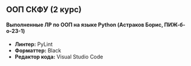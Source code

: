 ## ООП СКФУ (2 курс)
#### Выполненные ЛР по ООП на языке Python (Астраков Борис, ПИЖ-б-о-23-1)
- **Линтер:** PyLint
- **Форматтер:** Black
- **Редактор кода:** Visual Studio Code
